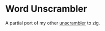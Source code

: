 # Word Unscrambler

A partial port of my other [unscrambler](https://github.com/howardliam/word-unscrambler) to zig.
